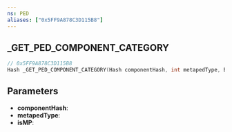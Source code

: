 ```yaml
---
ns: PED
aliases: ["0x5FF9A878C3D115B8"]
---
```

## _GET_PED_COMPONENT_CATEGORY

```c
// 0x5FF9A878C3D115B8
Hash _GET_PED_COMPONENT_CATEGORY(Hash componentHash, int metapedType, BOOL isMP);
```

## Parameters
* **componentHash**:
* **metapedType**:
* **isMP**:
